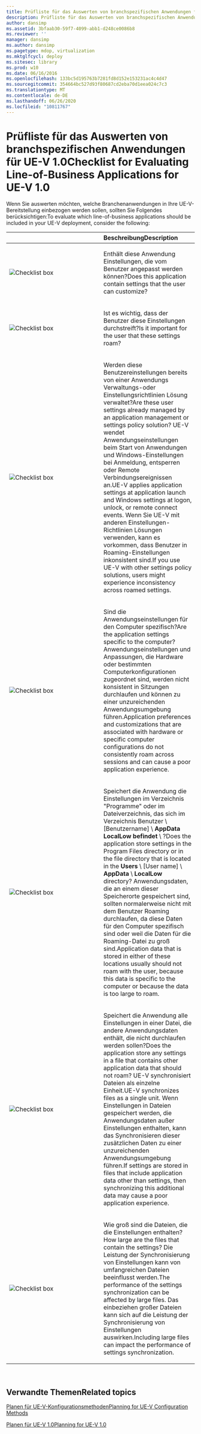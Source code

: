```yaml
---
title: Prüfliste für das Auswerten von branchspezifischen Anwendungen für UE-V 1.0
description: Prüfliste für das Auswerten von branchspezifischen Anwendungen für UE-V 1.0
author: dansimp
ms.assetid: 3bfaab30-59f7-4099-abb1-d248ce0086b8
ms.reviewer: ''
manager: dansimp
ms.author: dansimp
ms.pagetype: mdop, virtualization
ms.mktglfcycl: deploy
ms.sitesec: library
ms.prod: w10
ms.date: 06/16/2016
ms.openlocfilehash: 133bc5d195763b7281fd8d152e153231ac4c4d47
ms.sourcegitcommit: 354664bc527d93f80687cd2eba70d1eea024c7c3
ms.translationtype: MT
ms.contentlocale: de-DE
ms.lasthandoff: 06/26/2020
ms.locfileid: "10811767"
---
```

# <span data-ttu-id="f6374-103">Prüfliste für das Auswerten von branchspezifischen Anwendungen für UE-V 1.0</span><span class="sxs-lookup"><span data-stu-id="f6374-103">Checklist for Evaluating Line-of-Business Applications for UE-V 1.0</span></span>


<span data-ttu-id="f6374-104">Wenn Sie auswerten möchten, welche Branchenanwendungen in Ihre UE-V-Bereitstellung einbezogen werden sollen, sollten Sie Folgendes berücksichtigen:</span><span class="sxs-lookup"><span data-stu-id="f6374-104">To evaluate which line-of-business applications should be included in your UE-V deployment, consider the following:</span></span>

<table>
<colgroup>
<col width="50%" />
<col width="50%" />
</colgroup>
<thead>
<tr class="header">
<th align="left"></th>
<th align="left"><span data-ttu-id="f6374-105">Beschreibung</span><span class="sxs-lookup"><span data-stu-id="f6374-105">Description</span></span></th>
</tr>
</thead>
<tbody>
<tr class="odd">
<td align="left"><img src="images/checklistbox.gif" alt="Checklist box" /></td>
<td align="left"><p><span data-ttu-id="f6374-106">Enthält diese Anwendung Einstellungen, die vom Benutzer angepasst werden können?</span><span class="sxs-lookup"><span data-stu-id="f6374-106">Does this application contain settings that the user can customize?</span></span></p></td>
</tr>
<tr class="even">
<td align="left"><img src="images/checklistbox.gif" alt="Checklist box" /></td>
<td align="left"><p><span data-ttu-id="f6374-107">Ist es wichtig, dass der Benutzer diese Einstellungen durchstreift?</span><span class="sxs-lookup"><span data-stu-id="f6374-107">Is it important for the user that these settings roam?</span></span></p></td>
</tr>
<tr class="odd">
<td align="left"><img src="images/checklistbox.gif" alt="Checklist box" /></td>
<td align="left"><p><span data-ttu-id="f6374-108">Werden diese Benutzereinstellungen bereits von einer Anwendungs Verwaltungs-oder Einstellungsrichtlinien Lösung verwaltet?</span><span class="sxs-lookup"><span data-stu-id="f6374-108">Are these user settings already managed by an application management or settings policy solution?</span></span> <span data-ttu-id="f6374-109">UE-V wendet Anwendungseinstellungen beim Start von Anwendungen und Windows-Einstellungen bei Anmeldung, entsperren oder Remote Verbindungsereignissen an.</span><span class="sxs-lookup"><span data-stu-id="f6374-109">UE-V applies application settings at application launch and Windows settings at logon, unlock, or remote connect events.</span></span> <span data-ttu-id="f6374-110">Wenn Sie UE-V mit anderen Einstellungen-Richtlinien Lösungen verwenden, kann es vorkommen, dass Benutzer in Roaming-Einstellungen inkonsistent sind.</span><span class="sxs-lookup"><span data-stu-id="f6374-110">If you use UE-V with other settings policy solutions, users might experience inconsistency across roamed settings.</span></span></p></td>
</tr>
<tr class="even">
<td align="left"><img src="images/checklistbox.gif" alt="Checklist box" /></td>
<td align="left"><p><span data-ttu-id="f6374-111">Sind die Anwendungseinstellungen für den Computer spezifisch?</span><span class="sxs-lookup"><span data-stu-id="f6374-111">Are the application settings specific to the computer?</span></span> <span data-ttu-id="f6374-112">Anwendungseinstellungen und Anpassungen, die Hardware oder bestimmten Computerkonfigurationen zugeordnet sind, werden nicht konsistent in Sitzungen durchlaufen und können zu einer unzureichenden Anwendungsumgebung führen.</span><span class="sxs-lookup"><span data-stu-id="f6374-112">Application preferences and customizations that are associated with hardware or specific computer configurations do not consistently roam across sessions and can cause a poor application experience.</span></span></p></td>
</tr>
<tr class="odd">
<td align="left"><img src="images/checklistbox.gif" alt="Checklist box" /></td>
<td align="left"><p><span data-ttu-id="f6374-113">Speichert die Anwendung die Einstellungen im Verzeichnis "Programme" oder im Dateiverzeichnis, das sich im <strong> </strong> Verzeichnis Benutzer \ [Benutzername] \ <strong> AppData LocalLow befindet </strong>  \  <strong> </strong> ?</span><span class="sxs-lookup"><span data-stu-id="f6374-113">Does the application store settings in the Program Files directory or in the file directory that is located in the <strong>Users</strong> \ [User name] \ <strong>AppData</strong> \ <strong>LocalLow</strong> directory?</span></span> <span data-ttu-id="f6374-114">Anwendungsdaten, die an einem dieser Speicherorte gespeichert sind, sollten normalerweise nicht mit dem Benutzer Roaming durchlaufen, da diese Daten für den Computer spezifisch sind oder weil die Daten für die Roaming-Datei zu groß sind.</span><span class="sxs-lookup"><span data-stu-id="f6374-114">Application data that is stored in either of these locations usually should not roam with the user, because this data is specific to the computer or because the data is too large to roam.</span></span></p></td>
</tr>
<tr class="even">
<td align="left"><img src="images/checklistbox.gif" alt="Checklist box" /></td>
<td align="left"><p><span data-ttu-id="f6374-115">Speichert die Anwendung alle Einstellungen in einer Datei, die andere Anwendungsdaten enthält, die nicht durchlaufen werden sollen?</span><span class="sxs-lookup"><span data-stu-id="f6374-115">Does the application store any settings in a file that contains other application data that should not roam?</span></span> <span data-ttu-id="f6374-116">UE-V synchronisiert Dateien als einzelne Einheit.</span><span class="sxs-lookup"><span data-stu-id="f6374-116">UE-V synchronizes files as a single unit.</span></span> <span data-ttu-id="f6374-117">Wenn Einstellungen in Dateien gespeichert werden, die Anwendungsdaten außer Einstellungen enthalten, kann das Synchronisieren dieser zusätzlichen Daten zu einer unzureichenden Anwendungsumgebung führen.</span><span class="sxs-lookup"><span data-stu-id="f6374-117">If settings are stored in files that include application data other than settings, then synchronizing this additional data may cause a poor application experience.</span></span></p></td>
</tr>
<tr class="odd">
<td align="left"><img src="images/checklistbox.gif" alt="Checklist box" /></td>
<td align="left"><p><span data-ttu-id="f6374-118">Wie groß sind die Dateien, die die Einstellungen enthalten?</span><span class="sxs-lookup"><span data-stu-id="f6374-118">How large are the files that contain the settings?</span></span> <span data-ttu-id="f6374-119">Die Leistung der Synchronisierung von Einstellungen kann von umfangreichen Dateien beeinflusst werden.</span><span class="sxs-lookup"><span data-stu-id="f6374-119">The performance of the settings synchronization can be affected by large files.</span></span> <span data-ttu-id="f6374-120">Das einbeziehen großer Dateien kann sich auf die Leistung der Synchronisierung von Einstellungen auswirken.</span><span class="sxs-lookup"><span data-stu-id="f6374-120">Including large files can impact the performance of settings synchronization.</span></span></p></td>
</tr>
</tbody>
</table>

 

## <span data-ttu-id="f6374-121">Verwandte Themen</span><span class="sxs-lookup"><span data-stu-id="f6374-121">Related topics</span></span>


[<span data-ttu-id="f6374-122">Planen für UE-V-Konfigurationsmethoden</span><span class="sxs-lookup"><span data-stu-id="f6374-122">Planning for UE-V Configuration Methods</span></span>](planning-for-ue-v-configuration-methods.md)

[<span data-ttu-id="f6374-123">Planen für UE-V 1.0</span><span class="sxs-lookup"><span data-stu-id="f6374-123">Planning for UE-V 1.0</span></span>](planning-for-ue-v-10.md)

 

 





